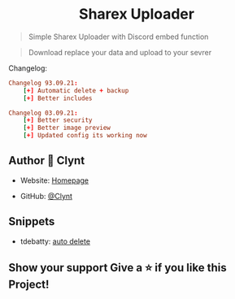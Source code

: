 <h1 align="center">Sharex Uploader</h1>



> Simple Sharex Uploader with Discord embed function

> Download replace your data and upload to your sevrer

Changelog: 
```toml
Changelog 93.09.21:
    [+] Automatic delete + backup 
    [+] Better includes
```

```toml
Changelog 03.09.21:
    [+] Better security
    [+] Better image preview
    [+] Updated config its working now
```

## Author 👤 **Clynt**
* Website: [Homepage](https://clynt.de/) 

* GitHub: [@Clynt](https://github.com/clynt707)

## Snippets
* tdebatty: [auto delete](https://github.com/tdebatty)
## Show your support Give a ⭐️ if you like this Project!
